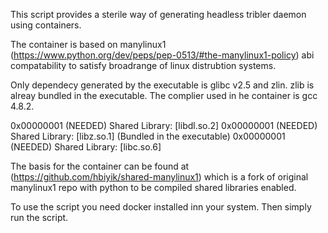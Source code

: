 This script provides a sterile way of generating headless tribler daemon using containers.

The container is based on manylinux1 (https://www.python.org/dev/peps/pep-0513/#the-manylinux1-policy) abi compatability to satisfy broadrange of linux distrubtion systems.

Only dependecy generated by the executable is glibc v2.5 and zlin. zlib is alreay bundled in the executable. The complier used in he container is gcc 4.8.2.

 0x00000001 (NEEDED)                     Shared Library: [libdl.so.2]
 0x00000001 (NEEDED)                     Shared Library: [libz.so.1] (Bundled in the executable)
 0x00000001 (NEEDED)                     Shared Library: [libc.so.6]

 
The basis for the container can be found at (https://github.com/hbiyik/shared-manylinux1) which is a fork of original manylinux1 repo with python to be compiled shared libraries enabled.

To use the script you need docker installed inn your system. Then simply run the script.